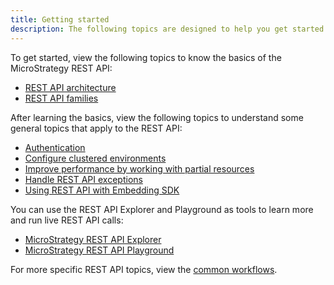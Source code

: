 ```yaml
---
title: Getting started
description: The following topics are designed to help you get started using the MicroStrategy REST API.
---
```


To get started, view the following topics to know the basics of the MicroStrategy REST API:

- [REST API architecture](rest-api-architecture.md)
- [REST API families](rest-api-families.md)

After learning the basics, view the following topics to understand some general topics that apply to the REST API:

- [Authentication](authentication.md)
- [Configure clustered environments](configure-clustered-environments.md)
- [Improve performance by working with partial resources](improve-performance-by-working-with-partial-resources/improve-performance-by-working-with-partial-resources.md)
- [Handle REST API exceptions](handle-rest-api-exceptions.md)
- [Using REST API with Embedding SDK](embedding-sdk.md)

You can use the REST API Explorer and Playground as tools to learn more and run live REST API calls:

- [MicroStrategy REST API Explorer](microstrategy-rest-api-explorer.md)
- [MicroStrategy REST API Playground](playground.md)

For more specific REST API topics, view the [common workflows](../common-workflows/common-workflows.md).
